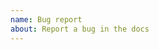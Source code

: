 ```yaml
---
name: Bug report
about: Report a bug in the docs
---
```


<!--
Thanks for reporting a bug.

To report a bug, please let us know where (line number or illustrative
text) and describe what should be changed.

If you prefer, you can of course open a Pull Request to fix any errors.
-->
